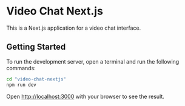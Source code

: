 # Video Chat Next.js

This is a Next.js application for a video chat interface.

## Getting Started

To run the development server, open a terminal and run the following commands:

```bash
cd "video-chat-nextjs"
npm run dev
```

Open [http://localhost:3000](http://localhost:3000) with your browser to see the result.

